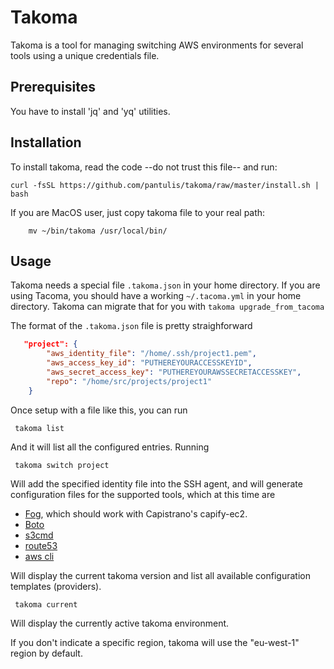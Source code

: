 # Takoma

Takoma is a tool for managing switching AWS environments for several tools using
a unique credentials file.

## Prerequisites 

You have to install 'jq' and 'yq' utilities.

## Installation

To install takoma, read the code --do not trust this file-- and run:

    curl -fsSL https://github.com/pantulis/takoma/raw/master/install.sh | bash

If you are MacOS user, just copy takoma file to your real path:

		mv ~/bin/takoma /usr/local/bin/
   
## Usage

Takoma needs a special file `.takoma.json` in your home directory. If you are using Tacoma, you should have a working `~/.tacoma.yml` in your home directory. Takoma can migrate that for you with `takoma upgrade_from_tacoma`

The format of the `.takoma.json` file is pretty straighforward
```json
   "project": {
        "aws_identity_file": "/home/.ssh/project1.pem",
        "aws_access_key_id": "PUTHEREYOURACCESSKEYID",
        "aws_secret_access_key": "PUTHEREYOURAWSSECRETACCESSKEY",
        "repo": "/home/src/projects/project1"
    }
```
Once setup with a file like this, you can run

     takoma list

And it will list all the configured entries.  Running

     takoma switch project

Will add the specified identity file into the SSH agent, and will generate configuration files for the supported tools, which at this time are

- [Fog](https://github.com/fog/fog), which should work with Capistrano's capify-ec2.
- [Boto](https://github.com/boto/boto)
- [s3cmd](https://github.com/s3tools/s3cmd)
- [route53](https://github.com/pcorliss/ruby_route_53)
- [aws cli](https://github.com/aws/aws-cli)

Will display the current takoma version and list all available configuration templates (providers).

     takoma current

Will display the currently active takoma environment.

If you don't indicate a specific region, takoma will use the "eu-west-1" region by default.